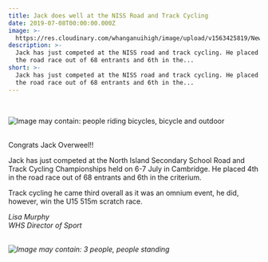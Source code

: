 ```yaml
---
title: Jack does well at the NISS Road and Track Cycling
date: 2019-07-08T00:00:00.000Z
image: >-
  https://res.cloudinary.com/whanganuihigh/image/upload/v1563425819/News/66636774_1294075627408207_7345657397840445440_n.jpg.jpg
description: >-
  Jack has just competed at the NISS road and track cycling. He placed 4th in
  the road race out of 68 entrants and 6th in the...
short: >-
  Jack has just competed at the NISS road and track cycling. He placed 4th in
  the road race out of 68 entrants and 6th in the...
---
```

<p>&nbsp;</p>
<p><img src="https://scontent-syd2-1.xx.fbcdn.net/v/t1.0-9/66636774_1294075627408207_7345657397840445440_n.jpg?_nc_cat=110&amp;_nc_oc=AQn0LV9SPdZrdZ2fxoXoHmD-KCx6J7lBFIShbgNobj1gvTcojwDt47xTC0ZHlyxXJyY&amp;_nc_ht=scontent-syd2-1.xx&amp;oh=3db4f0ec6653ad0c7f9b91caeeab4e3a&amp;oe=5DC717FE" alt="Image may contain: people riding bicycles, bicycle and outdoor" /></p>
<p><br />Congrats Jack Overweel!!&nbsp;</p>
<p>Jack has just competed at the North Island Secondary School Road and Track Cycling Championships held on 6-7 July in Cambridge. He placed 4th in the road race out of 68 entrants and 6th in the criterium.</p>
<p>Track cycling he came third overall as it was an omnium event, he did, however, win the U15 515m scratch race.</p>
<p><em>Lisa Murphy</em><br /><em>WHS Director of Sport<br /><br /></em></p>
<p><em><img src="https://scontent-syd2-1.xx.fbcdn.net/v/t1.0-9/66101399_1294075664074870_8542995542962077696_n.jpg?_nc_cat=109&amp;_nc_oc=AQk--dNokctGTA7CyHywSHMbFiJRlPHsp40gfoKXoDBUkVh5gyDYGJv6-GZx5JcbRlI&amp;_nc_ht=scontent-syd2-1.xx&amp;oh=e2de832ca2463fd10ee86ef9e4153bbb&amp;oe=5DA5A774" alt="Image may contain: 3 people, people standing" /></em></p>
